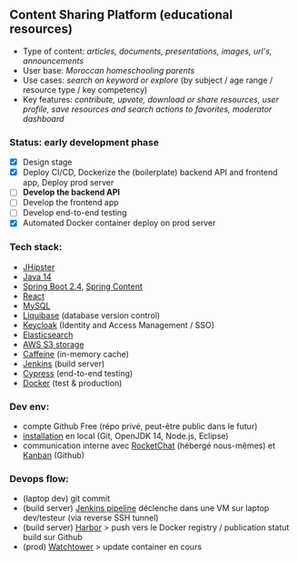 ## Content Sharing Platform (educational resources)

 * Type of content: *articles, documents, presentations, images, url's, announcements*
 * User base: *Moroccan homeschooling parents*
 * Use cases: *search on keyword or explore* (by subject / age range / resource type / key competency)
 * Key features: *contribute, upvote, download or share resources, user profile, save resources and search actions to favorites, moderator dashboard*

### Status: early development phase

- [x] Design stage
- [x] Deploy CI/CD, Dockerize the (boilerplate) backend API and frontend app, Deploy prod server
- [ ] **Develop the backend API**
- [ ] Develop the frontend app
- [ ] Develop end-to-end testing
- [x] Automated Docker container deploy on prod server

### Tech stack:
 * [JHipster](https://www.jhipster.tech)
 * [Java 14](https://openjdk.java.net)
 * [Spring Boot 2.4](https://spring.io/projects/spring-boot), [Spring Content](https://paulcwarren.github.io/spring-content)
 * [React](https://reactjs.org)
 * [MySQL](https://www.mysql.com)
 * [Liquibase](https://www.liquibase.org) (database version control)
 * [Keycloak](https://www.keycloak.org) (Identity and Access Management / SSO)
 * [Elasticsearch](https://github.com/elastic/elasticsearch)
 * [AWS S3 storage](https://aws.amazon.com/s3)
 * [Caffeine](https://github.com/ben-manes/caffeine) (in-memory cache)
 * [Jenkins](https://jenkins.io) (build server)
 * [Cypress](https://www.cypress.io) (end-to-end testing)
 * [Docker](https://www.docker.com) (test & production)

### Dev env:
 * compte Github Free (répo privé, peut-être public dans le futur)
 * [installation](https://www.jhipster.tech/installation) en local (Git, OpenJDK 14, Node.js, Eclipse)
 * communication interne avec [RocketChat](https://rocket.chat) (hébergé nous-mêmes) et [Kanban](https://github.com/JeroenAdam/Content-sharing-platform/projects/1) (Github)

### Devops flow:
 * (laptop dev) git commit
 * (build server) [Jenkins pipeline](https://github.com/JeroenAdam/ta3alama/blob/master/Jenkinsfile) déclenche dans une VM sur laptop dev/testeur (via reverse SSH tunnel)
 * (build server) [Harbor](https://goharbor.io) > push vers le Docker registry / publication statut build sur Github
 * (prod) [Watchtower](https://github.com/containrrr/watchtower) > update container en cours
